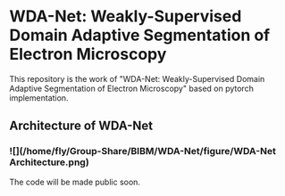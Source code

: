 # WDA-Net: Weakly-Supervised Domain Adaptive Segmentation of Electron Microscopy

This repository is the work of  "WDA-Net: Weakly-Supervised Domain Adaptive Segmentation of Electron Microscopy" based on pytorch implementation. 

## Architecture of WDA-Net 

### ![](/home/fly/Group-Share/BIBM/WDA-Net/figure/WDA-Net Architecture.png)



The code will be made public soon.